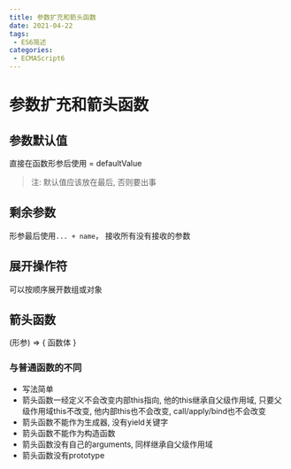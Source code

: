 ```yaml
---
title: 参数扩充和箭头函数
date: 2021-04-22
tags:
 - ES6简述
categories: 
 - ECMAScript6
---
```


# 参数扩充和箭头函数

## 参数默认值

直接在函数形参后使用 = defaultValue

> 注: 默认值应该放在最后, 否则要出事


## 剩余参数

形参最后使用`... + name`， 接收所有没有接收的参数

## 展开操作符

可以按顺序展开数组或对象

## 箭头函数

(形参) => {
    函数体
}

### 与普通函数的不同

+ 写法简单
+ 箭头函数一经定义不会改变内部this指向, 他的this继承自父级作用域, 只要父级作用域this不改变, 他内部this也不会改变, call/apply/bind也不会改变
+ 箭头函数不能作为生成器, 没有yield关键字
+ 箭头函数不能作为构造函数
+ 箭头函数没有自己的arguments, 同样继承自父级作用域
+ 箭头函数没有prototype